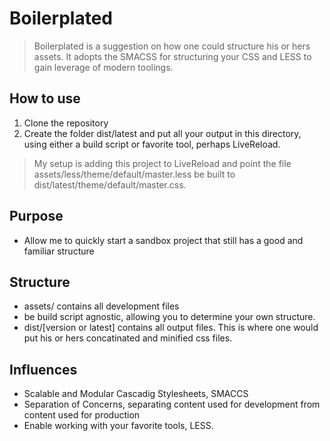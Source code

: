 # Boilerplated #

> Boilerplated is a suggestion on how one could structure his or hers assets. It adopts the SMACSS for structuring your CSS and LESS to gain leverage of modern toolings. 

## How to use ##

1. Clone the repository
2. Create the folder dist/latest and put all your output in this directory, using either a build script or favorite tool, perhaps LiveReload.

> My setup is adding this project to LiveReload and point the file assets/less/theme/default/master.less be built to dist/latest/theme/default/master.css.

## Purpose ##

- Allow me to quickly start a sandbox project that still has a good and familiar structure

## Structure ##

- assets/ contains all development files
- be build script agnostic, allowing you to determine your own structure.
- dist/[version or latest] contains all output files. This is where one would put his or hers concatinated and minified css files.

## Influences ##

- Scalable and Modular Cascadig Stylesheets, SMACCS
- Separation of Concerns, separating content used for development from content used for production
- Enable working with your favorite tools, LESS.

